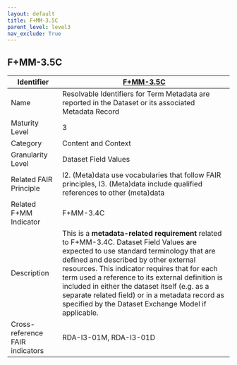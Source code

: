 ```yaml
---
layout: default
title: F+MM-3.5C
parent_level: level3
nav_exclude: True
---
```


## F+MM-3.5C

| Identifier | [F+MM-3.5C](https://github.com/FAIRplus/Data-Maturity/blob/indicator-definitions/docs/_indicators/G.%20F+MM-3.5C.md) |
| --------- | ----------|
| Name | Resolvable Identifiers for Term Metadata are reported in the Dataset or its associated Metadata Record |
| Maturity Level | 3 |
| Category | Content and Context |
| Granularity Level | Dataset Field Values |
| Related FAIR Principle | I2. (Meta)data use vocabularies that follow FAIR principles, I3. (Meta)data include qualified references to other (meta)data|
| Related F+MM Indicator| F+MM-3.4C|
| Description | This is a **metadata-related requirement** related to F+MM-3.4C. Dataset Field Values are expected to use standard terminology that are defined and described by other external resources. This indicator requires that for each term used a reference to its external definition is included in either the dataset itself (e.g. as a separate related field) or in a metadata record as specified by the Dataset Exchange Model if applicable. |
| Cross-reference FAIR indicators | RDA-I3-01M, RDA-I3-01D  |
